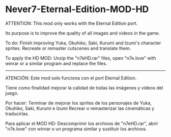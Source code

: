 # Never7-Eternal-Edition-MOD-HD


ATTENTION: This mod only works with the Eternal Edition port.

Its purpose is to improve the quality of all images and videos in the game.

To do: Finish improving Yuka, Okuhiko, Saki, Kurumi and Izumi's character sprites. Recreate or remaster cutscenes and translate them.

To apply the HD MOD: Unzip the "n7eHD.rar" files, open "n7e.love" with winrar or a similar program and replace the files.

_____________________________________________________________________


ATENCIÓN: Este mod solo funciona con el port Eternal Edition.

Tiene como finalidad mejorar la calidad de todas las imágenes y videos del juego.

Por hacer:
Terminar de mejorar los sprites de los personajes de Yuka, Okuhiko, Saki, Kurumi e Izumi
Recrear o remasterizar las cinemáticas y traducirlas.

Para aplicar el MOD HD:
Descomprimir los archivos de "n7eHD.rar", abrir "n7e.love" con winrar o un programa similar y sustituir los archivos.
